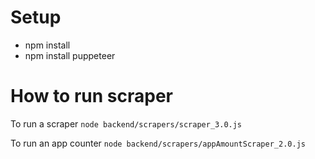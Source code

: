 # Setup
- npm install
- npm install puppeteer

# How to run scraper
To run a scraper
`node backend/scrapers/scraper_3.0.js`

To run an app counter
`node backend/scrapers/appAmountScraper_2.0.js`